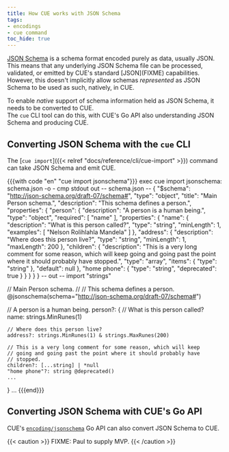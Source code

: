 ```yaml
---
title: How CUE works with JSON Schema
tags:
- encodings
- cue command
toc_hide: true
---
```


[JSON Schema](https://json-schema.org/) is a schema format encoded purely as
data, usually JSON. This means that any underlying JSON Schema file can be
processed, validated, or emitted by CUE's standard \[JSON](FIXME) capabilities.
However, this doesn't implicitly allow schemas *represented* as JSON Schema to
be used as such, natively, in CUE.

To enable *native* support of schema information held as JSON Schema, it needs
to be converted to CUE.\
The `cue` CLI tool can do this, with CUE's Go API
also understanding JSON Schema and producing CUE.

## Converting JSON Schema with the `cue` CLI

The [`cue import`]({{< relref "docs/reference/cli/cue-import" >}}) command can
take JSON Schema and emit CUE.

{{{with code "en" "cue import jsonschema"}}}
exec cue import jsonschema: schema.json -o -
cmp stdout out
-- schema.json --
{
    "$schema": "http://json-schema.org/draft-07/schema#",
    "type": "object",
    "title": "Main Person schema.",
    "description": "This schema defines a person.",
    "properties": {
        "person": {
            "description": "A person is a human being.",
            "type": "object",
            "required": [
                "name"
            ],
            "properties": {
                "name": {
                    "description": "What is this person called?",
                    "type": "string",
                    "minLength": 1,
                    "examples": [
                        "Nelson Rolihlahla Mandela"
                    ]
                },
                "address": {
                    "description": "Where does this person live?",
                    "type": "string",
                    "minLength": 1,
                    "maxLength": 200
                },
                "children": {
                    "description": "This is a very long comment for some reason, which will keep going and going past the point where it should probably have stopped.",
                    "type": "array",
                    "items": {
                        "type": "string"
                    },
                    "default": null
                },
                "home phone": {
                    "type": "string",
                    "deprecated": true
                }
            }
        }
    }
}
-- out --
import "strings"

// Main Person schema.
//
// This schema defines a person.
@jsonschema(schema="http://json-schema.org/draft-07/schema#")

// A person is a human being.
person?: {
	// What is this person called?
	name: strings.MinRunes(1)

	// Where does this person live?
	address?: strings.MinRunes(1) & strings.MaxRunes(200)

	// This is a very long comment for some reason, which will keep
	// going and going past the point where it should probably have
	// stopped.
	children?: [...string] | *null
	"home phone"?: string @deprecated()
	...
}
...
{{{end}}}

## Converting JSON Schema with CUE's Go API

CUE's 
[`encoding/jsonschema`](https://pkg.go.dev/cuelang.org/go/encoding/jsonschema)
Go API can also convert JSON Schema to CUE.

{{< caution >}}
FIXME: Paul to supply MVP.
{{< /caution >}}
